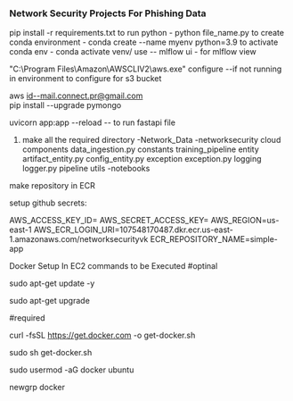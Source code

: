 ### Network Security Projects For Phishing Data
pip install -r requirements.txt
to run python - python file_name.py
to create conda environment - conda create --name myenv python=3.9
to activate conda env   - conda activate venv/ 
use -- mlflow ui - for mlflow view

"C:\Program Files\Amazon\AWSCLIV2\aws.exe" configure  --if not running in environment to configure for s3 bucket
 
aws id--mail.connect.pr@gmail.com   
pip install --upgrade pymongo

uvicorn app:app --reload -- to run fastapi file

1. make all the required directory
-Network_Data
-networksecurity
   cloud
   components
      data_ingestion.py
   constants
      training_pipeline
   entity
      artifact_entity.py
      config_entity.py
   exception
      exception.py
   logging
      logger.py
   pipeline
   utils
-notebooks   


make repository in ECR


setup github secrets:

AWS_ACCESS_KEY_ID=
AWS_SECRET_ACCESS_KEY=
AWS_REGION=us-east-1
AWS_ECR_LOGIN_URI=107548170487.dkr.ecr.us-east-1.amazonaws.com/networksecurityvk
ECR_REPOSITORY_NAME=simple-app

Docker Setup In EC2 commands to be Executed
#optinal

sudo apt-get update -y

sudo apt-get upgrade

#required

curl -fsSL https://get.docker.com -o get-docker.sh

sudo sh get-docker.sh

sudo usermod -aG docker ubuntu

newgrp docker